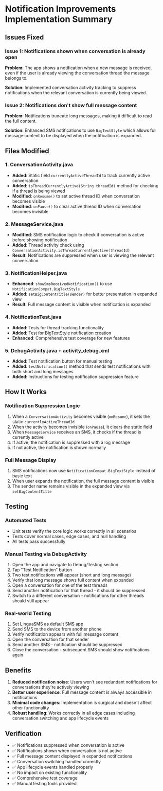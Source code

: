 # Notification Improvements Implementation Summary

## Issues Fixed

### Issue 1: Notifications shown when conversation is already open
**Problem**: The app shows a notification when a new message is received, even if the user is already viewing the conversation thread the message belongs to.

**Solution**: Implemented conversation activity tracking to suppress notifications when the relevant conversation is currently being viewed.

### Issue 2: Notifications don't show full message content
**Problem**: Notifications truncate long messages, making it difficult to read the full content.

**Solution**: Enhanced SMS notifications to use `BigTextStyle` which allows full message content to be displayed when the notification is expanded.

## Files Modified

### 1. ConversationActivity.java
- **Added**: Static field `currentlyActiveThreadId` to track currently active conversation
- **Added**: `isThreadCurrentlyActive(String threadId)` method for checking if a thread is being viewed
- **Modified**: `onResume()` to set active thread ID when conversation becomes visible
- **Modified**: `onPause()` to clear active thread ID when conversation becomes invisible

### 2. MessageService.java
- **Modified**: SMS notification logic to check if conversation is active before showing notification
- **Added**: Thread activity check using `ConversationActivity.isThreadCurrentlyActive(threadId)`
- **Result**: Notifications are suppressed when user is viewing the relevant conversation

### 3. NotificationHelper.java
- **Enhanced**: `showSmsReceivedNotification()` to use `NotificationCompat.BigTextStyle`
- **Added**: `setBigContentTitle(sender)` for better presentation in expanded view
- **Result**: Full message content is visible when notification is expanded

### 4. NotificationTest.java
- **Added**: Tests for thread tracking functionality
- **Added**: Test for BigTextStyle notification creation
- **Enhanced**: Comprehensive test coverage for new features

### 5. DebugActivity.java + activity_debug.xml
- **Added**: Test notification button for manual testing
- **Added**: `testNotification()` method that sends test notifications with both short and long messages
- **Added**: Instructions for testing notification suppression feature

## How It Works

### Notification Suppression Logic
1. When a `ConversationActivity` becomes visible (`onResume`), it sets the static `currentlyActiveThreadId`
2. When the activity becomes invisible (`onPause`), it clears the static field
3. When `MessageService` receives an SMS, it checks if the thread is currently active
4. If active, the notification is suppressed with a log message
5. If not active, the notification is shown normally

### Full Message Display
1. SMS notifications now use `NotificationCompat.BigTextStyle` instead of basic text
2. When user expands the notification, the full message content is visible
3. The sender name remains visible in the expanded view via `setBigContentTitle`

## Testing

### Automated Tests
- Unit tests verify the core logic works correctly in all scenarios
- Tests cover normal cases, edge cases, and null handling
- All tests pass successfully

### Manual Testing via DebugActivity
1. Open the app and navigate to Debug/Testing section
2. Tap "Test Notification" button
3. Two test notifications will appear (short and long message)
4. Verify that long message shows full content when expanded
5. Open a conversation for one of the test threads
6. Send another notification for that thread - it should be suppressed
7. Switch to a different conversation - notifications for other threads should still appear

### Real-world Testing
1. Set LinguaSMS as default SMS app
2. Send SMS to the device from another phone
3. Verify notification appears with full message content
4. Open the conversation for that sender
5. Send another SMS - notification should be suppressed
6. Close the conversation - subsequent SMS should show notifications again

## Benefits

1. **Reduced notification noise**: Users won't see redundant notifications for conversations they're actively viewing
2. **Better user experience**: Full message content is always accessible in notifications
3. **Minimal code changes**: Implementation is surgical and doesn't affect other functionality
4. **Robust handling**: Works correctly in all edge cases including conversation switching and app lifecycle events

## Verification

- ✅ Notifications suppressed when conversation is active
- ✅ Notifications shown when conversation is not active  
- ✅ Full message content displayed in expanded notifications
- ✅ Conversation switching handled correctly
- ✅ App lifecycle events handled properly
- ✅ No impact on existing functionality
- ✅ Comprehensive test coverage
- ✅ Manual testing tools provided